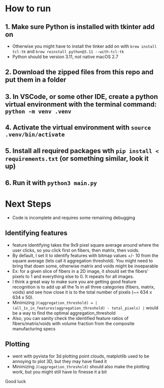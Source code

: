 # How to run

## 1. Make sure Python is installed with tkinter add on
- Otherwise you might have to install the tinker add on with `brew install tcl-tk` and `brew reinstall python@3.11 --with-tcl-tk`
- Python should be version 3.11, not native macOS 2.7
## 2. Download the zipped files from this repo and put them in a folder

## 3. In VSCode, or some other IDE, create a python virtual environment with the terminal command: `python -m venv .venv`

## 4. Activate the virtual environment with `source .venv/bin/activate`

## 5. Install all required packages wth `pip install < requirements.txt` (or something similar, look it up)

## 6. Run it with `python3 main.py`

# Next Steps
- Code is incomplete and requires some remaining debugging
## Identifying features
- feature identifying takes the 9x9 pixel square average around where the user clicks, so you click first on fibers, then matrix, then voids.
- By default, I set it to identify features with bitmap values +/- 10 from the square average (lets call it aggregation threshold). You might need to bring that down some, otherwise matrix and voids might be inseparable
- Ex: for a given slice of fibers in a 2D image, it should set the fibers' pixels to 1 and everything else to 0. It repeats for all images. 
- I think a great way to make sure you are getting good feature recognition is to add up all the 1s in all three categories (fibers, matrix, voids) and see how close it is to the total number of pixels (~= 634 x 634 x 50).
- Minimizing `J(aggregation_threshold) = | (all_1s_in_features(aggregation_threshold) - total_pixels) |` would be a way to find the optimal aggregation_threshold
- Also, you can sanity check the identified feature ratios of fibers/matrix/voids with volume fraction from the composite manufacturing specs
## Plotting
- went with pyvista for 3d plotting point clouds, matplotlib used to be annoying to plot 3D, but they may have fixed it
- Minimizing `J(aggregation_threshold)` should also make the plotting work, but you might still have to finesse it a bit


Good luck
